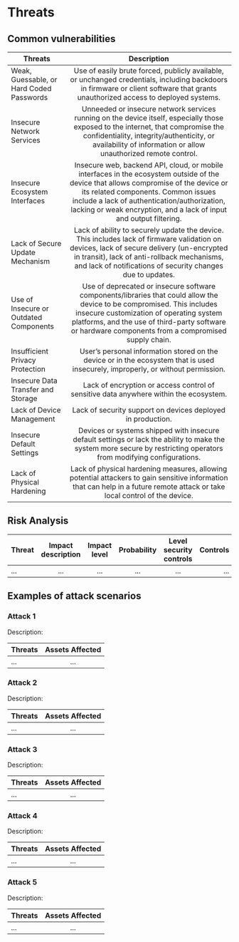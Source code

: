 # Threats

## Common vulnerabilities

| Threats        | Description          | 
| ------------- |:-------------:| 
| Weak, Guessable, or Hard Coded Passwords      | Use of easily brute forced, publicly available, or unchanged credentials, including backdoors in firmware or client software that grants unauthorized access to deployed systems. | 
| Insecure Network Services      | Unneeded or insecure network services running on the device itself, especially those exposed to the internet, that compromise the confidentiality, integrity/authenticity, or availability of information or allow unauthorized remote control.     | 
| Insecure Ecosystem Interfaces | Insecure web, backend API, cloud, or mobile interfaces in the ecosystem outside of the device that allows compromise of the device or its related components. Common issues include a lack of authentication/authorization, lacking or weak encryption, and a lack of input and output filtering.      |
| Lack of Secure Update Mechanism | Lack of ability to securely update the device. This includes lack of firmware validation on devices, lack of secure delivery (un-encrypted in transit), lack of anti-rollback mechanisms, and lack of notifications of security changes due to updates.      | 
| Use of Insecure or Outdated Components | Use of deprecated or insecure software components/libraries that could allow the device to be compromised. This includes insecure customization of operating system platforms, and the use of third-party software or hardware components from a compromised supply chain.      | 
| Insufficient Privacy Protection | User’s personal information stored on the device or in the ecosystem that is used insecurely, improperly, or without permission.       | 
| Insecure Data Transfer and Storage | Lack of encryption or access control of sensitive data anywhere within the ecosystem.      | 
| Lack of Device Management | Lack of security support on devices deployed in production.      | 
| Insecure Default Settings | Devices or systems shipped with insecure default settings or lack the ability to make the system more secure by restricting operators from modifying configurations.     | 
| Lack of Physical Hardening | Lack of physical hardening measures, allowing potential attackers to gain sensitive information that can help in a future remote attack or take local control of the device.     | 


## Risk Analysis

| Threat| Impact description| Impact level  | Probability | Level security controls | Controls |
| ------------- |:-------------:| :-----:| :-----: |:-----:|-----:| 
| ... | ... | ... | ... | ... | ... |


## Examples of attack scenarios

### Attack 1

Description:

| Threats        | Assets Affected   |
| ------------- |:-------------:|
| ...      | ... | 
 
### Attack 2

Description:

| Threats        | Assets Affected   |
| ------------- |:-------------:|
| ...      | ... | 

### Attack 3

Description:

| Threats        | Assets Affected   |
| ------------- |:-------------:|
| ...      | ... | 

### Attack 4

Description:

| Threats        | Assets Affected   |
| ------------- |:-------------:|
| ...      | ... | 

### Attack 5

Description:

| Threats        | Assets Affected   |
| ------------- |:-------------:|
| ...      | ... | 